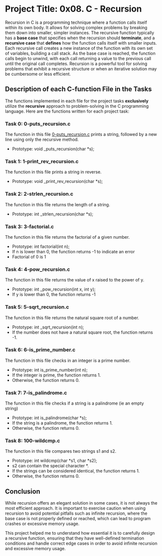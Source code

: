 # Project Title: 0x08. C - Recursion
Recursion in C is a programming technique where a function calls itself within its own body. It allows for solving complex problems by breaking them down into smaller, simpler instances. The recursive function typically has a **base case** that specifies when the recursion should **terminate**, and a **recursive case** that **defines** how the function calls itself with smaller inputs. Each recursive call creates a new instance of the function with its own set of variables, building a call stack. As the base case is reached, the function calls begin to unwind, with each call returning a value to the previous call until the original call completes. Recursion is a powerful tool for solving problems that exhibit a recursive structure or when an iterative solution may be cumbersome or less efficient.

## Description of each C-function File in the Tasks
The functions implemented in each file for the project tasks **exclusively** utilize the **recursive** approach to problem-solving in the C programming language. Here are the functions written for each project task:

### Task 0: 0-puts_recursion.c

The function in this file [0-puts_recursion.c](https://github.com/GoodnessJames/alx-low_level_programming/blob/master/0x08-recursion/0-puts_recursion.c) prints a string, followed by a new line using only the recursive method.
- Prototype: void _puts_recursion(char *s);

### Task 1: 1-print_rev_recursion.c

The function in this file prints a string in reverse.
- Prototype: void _print_rev_recursion(char *s);

### Task 2: 2-strlen_recursion.c

The function in this file returns the length of a string.
- Prototype: int _strlen_recursion(char *s);

### Task 3: 3-factorial.c

The function in this file returns the factorial of a given number.
- Prototype: int factorial(int n);
- If n is lower than 0, the function returns -1 to indicate an error
- Factorial of 0 is 1

### Task 4: 4-pow_recursion.c
The function in this file returns the value of x raised to the power of y.
- Prototype: int _pow_recursion(int x, int y);
- If y is lower than 0, the function returns -1

### Task 5: 5-sqrt_recursion.c
The function in this file returns the natural square root of a number.
- Prototype: int _sqrt_recursion(int n);
- If the number does not have a natural square root, the function returns -1.

### Task 6: 6-is_prime_number.c
The function in this file checks in an integer is a prime number.
- Prototype: int is_prime_number(int n);
- If the integer is prime, the function returns 1.
- Otherwise, the function returns 0.

### Task 7: 7-is_palindrome.c
The function in this file checks if a string is a palindrome (ie an empty string)
- Prototype: int is_palindrome(char *s);
- If the string is a palindrome, the function returns 1.
- Otherwise, the function returns 0.

### Task 8: 100-wildcmp.c
The function in this file compares two strings s1 and s2.
- Prototype: int wildcmp(char *s1, char *s2);
- s2 can contain the special character *.
- If the strings can be considered identical, the function returns 1.
- Otherwise, the function returns 0.

## Conclusion
While recursion offers an elegant solution in some cases, it is not always the most efficient approach. It is important to exercise caution when using recursion to avoid potential pitfalls such as infinite recursion, where the base case is not properly defined or reached, which can lead to program crashes or excessive memory usage.

This project helped me to understand how essential it is to carefully design a recursive function, ensuring that they have well-defined termination conditions and handle correct edge cases in order to avoid infinite recursion and excessive memory usage.
